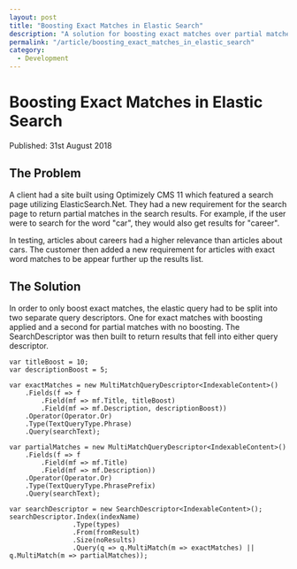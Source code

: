 ```yaml
---
layout: post
title: "Boosting Exact Matches in Elastic Search"
description: "A solution for boosting exact matches over partial matches in Elastic Search."
permalink: "/article/boosting_exact_matches_in_elastic_search"
category:
  - Development
---
```


# Boosting Exact Matches in Elastic Search

<i class="fa-solid fa-calendar me-2"></i>Published: 31st August 2018

## The Problem

A client had a site built using Optimizely CMS 11 which featured a search page utilizing ElasticSearch.Net. They had a new requirement for the search page to return partial matches in the search results.  For example, if the user were to search for the word "car", they would also get results for "career".

In testing, articles about careers had a higher relevance than articles about cars.  The customer then added a new requirement for articles with exact word matches to be appear further up the results list.

## The Solution

In order to only boost exact matches, the elastic query had to be split into two separate query descriptors. One for exact matches with boosting applied and a second for partial matches with no boosting. The SearchDescriptor was then built to return results that fell into either query descriptor.

```
var titleBoost = 10;
var descriptionBoost = 5;

var exactMatches = new MultiMatchQueryDescriptor<IndexableContent>()
    .Fields(f => f
        .Field(mf => mf.Title, titleBoost)
        .Field(mf => mf.Description, descriptionBoost))
    .Operator(Operator.Or)
    .Type(TextQueryType.Phrase)
    .Query(searchText);

var partialMatches = new MultiMatchQueryDescriptor<IndexableContent>()
    .Fields(f => f
        .Field(mf => mf.Title)
        .Field(mf => mf.Description))
    .Operator(Operator.Or)
    .Type(TextQueryType.PhrasePrefix)
    .Query(searchText);

var searchDescriptor = new SearchDescriptor<IndexableContent>();
searchDescriptor.Index(indexName)
                .Type(types)
                .From(fromResult)
                .Size(noResults)
                .Query(q => q.MultiMatch(m => exactMatches) || q.MultiMatch(m => partialMatches));
```
